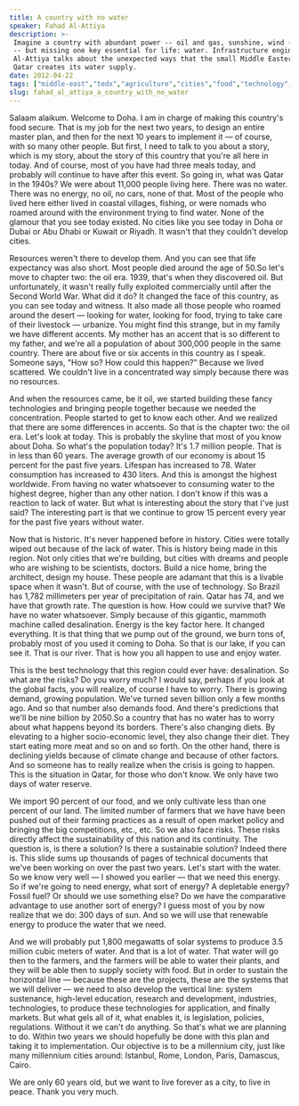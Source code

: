 ```yaml
---
title: A country with no water
speaker: Fahad Al-Attiya
description: >-
 Imagine a country with abundant power -- oil and gas, sunshine, wind (and money)
 -- but missing one key essential for life: water. Infrastructure engineer Fahad
 Al-Attiya talks about the unexpected ways that the small Middle Eastern nation of
 Qatar creates its water supply.
date: 2012-04-22
tags: ["middle-east","tedx","agriculture","cities","food","technology","water","infrastructure"]
slug: fahad_al_attiya_a_country_with_no_water
---
```


Salaam alaikum. Welcome to Doha. I am in charge of making this country's food secure. That
is my job for the next two years, to design an entire master plan, and then for the next
10 years to implement it — of course, with so many other people. But first, I need to talk
to you about a story, which is my story, about the story of this country that you're all
here in today. And of course, most of you have had three meals today, and probably will
continue to have after this event. So going in, what was Qatar in the 1940s? We were about
11,000 people living here. There was no water. There was no energy, no oil, no cars, none
of that. Most of the people who lived here either lived in coastal villages, fishing, or
were nomads who roamed around with the environment trying to find water. None of the
glamour that you see today existed. No cities like you see today in Doha or Dubai or Abu
Dhabi or Kuwait or Riyadh. It wasn't that they couldn't develop cities.

Resources weren't there to develop them. And you can see that life expectancy was also
short. Most people died around the age of 50.So let's move to chapter two: the oil era.
1939, that's when they discovered oil. But unfortunately, it wasn't really fully exploited
commercially until after the Second World War. What did it do? It changed the face of this
country, as you can see today and witness. It also made all those people who roamed around
the desert — looking for water, looking for food, trying to take care of their livestock —
urbanize. You might find this strange, but in my family we have different accents. My
mother has an accent that is so different to my father, and we're all a population of
about 300,000 people in the same country. There are about five or six accents in this
country as I speak. Someone says, "How so? How could this happen?" Because we lived
scattered. We couldn't live in a concentrated way simply because there was no
resources.

And when the resources came, be it oil, we started building these fancy technologies and
bringing people together because we needed the concentration. People started to get to
know each other. And we realized that there are some differences in accents. So that is the
chapter two: the oil era. Let's look at today. This is probably the skyline that most of
you know about Doha. So what's the population today? It's 1.7 million people. That is in
less than 60 years. The average growth of our economy is about 15 percent for the past
five years. Lifespan has increased to 78. Water consumption has increased to 430 liters.
And this is amongst the highest worldwide. From having no water whatsoever to consuming
water to the highest degree, higher than any other nation. I don't know if this was a
reaction to lack of water. But what is interesting about the story that I've just said? The
interesting part is that we continue to grow 15 percent every year for the past five years
without water.

Now that is historic. It's never happened before in history. Cities were totally wiped out
because of the lack of water. This is history being made in this region. Not only cities
that we're building, but cities with dreams and people who are wishing to be scientists,
doctors. Build a nice home, bring the architect, design my house. These people are adamant
that this is a livable space when it wasn't. But of course, with the use of technology. So
Brazil has 1,782 millimeters per year of precipitation of rain. Qatar has 74, and we have
that growth rate. The question is how. How could we survive that? We have no water
whatsoever. Simply because of this gigantic, mammoth machine called desalination. Energy
is the key factor here. It changed everything. It is that thing that we pump out of the
ground, we burn tons of, probably most of you used it coming to Doha. So that is our lake,
if you can see it. That is our river. That is how you all happen to use and enjoy
water.

This is the best technology that this region could ever have: desalination. So what are the
risks? Do you worry much? I would say, perhaps if you look at the global facts, you will
realize, of course I have to worry. There is growing demand, growing population. We've
turned seven billion only a few months ago. And so that number also demands food. And
there's predictions that we'll be nine billion by 2050.So a country that has no water has
to worry about what happens beyond its borders. There's also changing diets. By elevating
to a higher socio-economic level, they also change their diet. They start eating more meat
and so on and so forth. On the other hand, there is declining yields because of climate
change and because of other factors. And so someone has to really realize when the crisis
is going to happen. This is the situation in Qatar, for those who don't know. We only have
two days of water reserve.

We import 90 percent of our food, and we only cultivate less than one percent of our land.
The limited number of farmers that we have have been pushed out of their farming practices
as a result of open market policy and bringing the big competitions, etc., etc. So we also
face risks. These risks directly affect the sustainability of this nation and its
continuity. The question is, is there a solution? Is there a sustainable solution? Indeed
there is. This slide sums up thousands of pages of technical documents that we've been
working on over the past two years. Let's start with the water. So we know very well — I
showed you earlier — that we need this energy. So if we're going to need energy, what sort
of energy? A depletable energy? Fossil fuel? Or should we use something else? Do we have
the comparative advantage to use another sort of energy? I guess most of you by now
realize that we do: 300 days of sun. And so we will use that renewable energy to produce
the water that we need.

And we will probably put 1,800 megawatts of solar systems to produce 3.5 million cubic
meters of water. And that is a lot of water. That water will go then to the farmers, and
the farmers will be able to water their plants, and they will be able then to supply
society with food. But in order to sustain the horizontal line — because these are the
projects, these are the systems that we will deliver — we need to also develop the
vertical line: system sustenance, high-level education, research and development,
industries, technologies, to produce these technologies for application, and finally
markets. But what gels all of it, what enables it, is legislation, policies, regulations.
Without it we can't do anything. So that's what we are planning to do. Within two years we
should hopefully be done with this plan and taking it to implementation. Our objective is
to be a millennium city, just like many millennium cities around: Istanbul, Rome, London,
Paris, Damascus, Cairo.

We are only 60 years old, but we want to live forever as a city, to live in peace. Thank
you very much.

<!--
ad_duration=3.33
comment_count=111
event="TEDxSummit"
external_start_time=0
intro_duration=11.82
is_subtitle_required="False"
is_talk_featured="True"
language="en"
language_swap="False"
native_language="en"
number_of_related_talks=6
number_of_speakers=1
number_of_subtitled_videos=36
number_of_tags=8
number_of_talk_download_languages=38
number_of_talk_more_resources=0
number_of_talk_recommendations=0
number_of_talks_take_actions=0
post_ad_duration=0.83
published_timestamp="2013-01-31 16:02:17"
recording_date="2012-04-22"
speaker_description="Food security expert"
speaker_is_published=1
speaker_name="Fahad Al-Attiya"
talk_name="A country with no water"
talks_tags=["middle-east","tedx","agriculture","cities","food","technology","water","infrastructure"]
url_audio="https://download.ted.com/talks/FahadAlAttiya_2012S.mp3?apikey=acme-roadrunner"
url_photo_speaker="https://pe.tedcdn.com/images/ted/acdc8ab5c61610cdb33221eb65ae708d84db8690_254x191.jpg"
url_photo_talk="https://pe.tedcdn.com/images/ted/711ba0cd8d0f61c7be31175a60ed6efd173a78b5_1600x1200.jpg"
url_webpage="https://www.ted.com/talks/fahad_al_attiya_a_country_with_no_water"
video_type_name="TEDx Talk"
-->